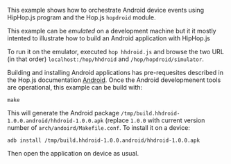 This example shows how to orchestrate Android device events using
HipHop.js program and the Hop.js `hopdroid` module.

This example can be _emulated_ on a development machine but it it mostly
intented to illustrate how to build an Android application with HipHop.js

To run it on the emulator, executed `hop hhdroid.js` and browse the two URL
(in that order) `localhost:/hop/hhdroid` and `/hop/hopdroid/simulator`.

Building and installing Android applications has pre-requesites described
in the Hop.js documentation [Android](25-android.html). Once the Android
developmenent tools are operational, this example can be build with:

```shell
make
```

This will generate the Android package 
`/tmp/build.hhdroid-1.0.0.android/hhdroid-1.0.0.apk` (replace `1.0.0` with
current version number of `arch/andoird/Makefile.conf`. To install it on
a device:

```shell
adb install /tmp/build.hhdroid-1.0.0.android/hhdroid-1.0.0.apk
```

Then open the application on device as usual.

